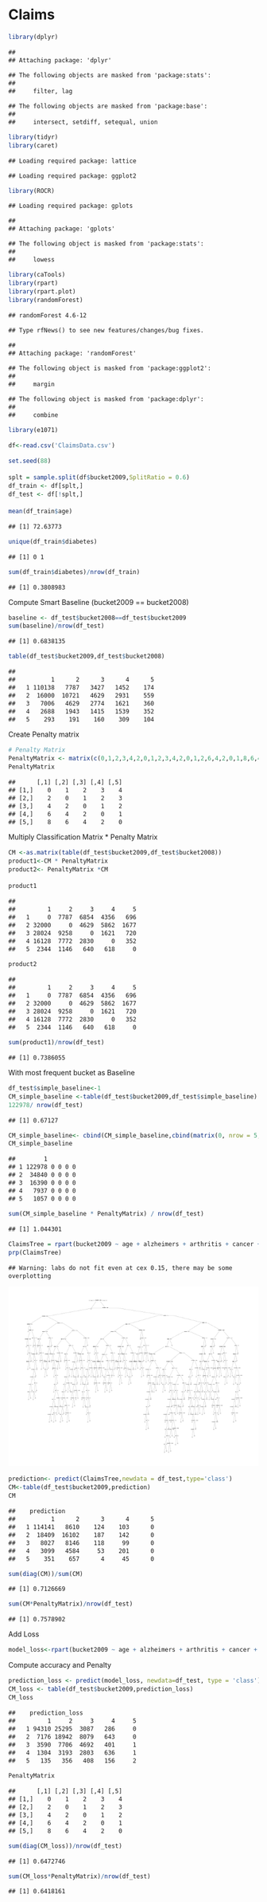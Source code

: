 # Claims





```r
library(dplyr)
```

```
## 
## Attaching package: 'dplyr'
```

```
## The following objects are masked from 'package:stats':
## 
##     filter, lag
```

```
## The following objects are masked from 'package:base':
## 
##     intersect, setdiff, setequal, union
```

```r
library(tidyr)
library(caret)
```

```
## Loading required package: lattice
```

```
## Loading required package: ggplot2
```

```r
library(ROCR)
```

```
## Loading required package: gplots
```

```
## 
## Attaching package: 'gplots'
```

```
## The following object is masked from 'package:stats':
## 
##     lowess
```

```r
library(caTools)
library(rpart)
library(rpart.plot)
library(randomForest)
```

```
## randomForest 4.6-12
```

```
## Type rfNews() to see new features/changes/bug fixes.
```

```
## 
## Attaching package: 'randomForest'
```

```
## The following object is masked from 'package:ggplot2':
## 
##     margin
```

```
## The following object is masked from 'package:dplyr':
## 
##     combine
```

```r
library(e1071)
```


```r
df<-read.csv('ClaimsData.csv')
```


```r
set.seed(88)

splt = sample.split(df$bucket2009,SplitRatio = 0.6)
df_train <- df[splt,]
df_test <- df[!splt,]

mean(df_train$age)
```

```
## [1] 72.63773
```

```r
unique(df_train$diabetes)
```

```
## [1] 0 1
```

```r
sum(df_train$diabetes)/nrow(df_train)
```

```
## [1] 0.3808983
```
Compute Smart Baseline (bucket2009 == bucket2008)

```r
baseline <- df_test$bucket2008==df_test$bucket2009
sum(baseline)/nrow(df_test)
```

```
## [1] 0.6838135
```

```r
table(df_test$bucket2009,df_test$bucket2008)
```

```
##    
##          1      2      3      4      5
##   1 110138   7787   3427   1452    174
##   2  16000  10721   4629   2931    559
##   3   7006   4629   2774   1621    360
##   4   2688   1943   1415   1539    352
##   5    293    191    160    309    104
```
Create Penalty matrix

```r
# Penalty Matrix
PenaltyMatrix <- matrix(c(0,1,2,3,4,2,0,1,2,3,4,2,0,1,2,6,4,2,0,1,8,6,4,2,0), byrow=TRUE, nrow=5)
PenaltyMatrix 
```

```
##      [,1] [,2] [,3] [,4] [,5]
## [1,]    0    1    2    3    4
## [2,]    2    0    1    2    3
## [3,]    4    2    0    1    2
## [4,]    6    4    2    0    1
## [5,]    8    6    4    2    0
```

Multiply Classification Matrix * Penalty Matrix

```r
CM <-as.matrix(table(df_test$bucket2009,df_test$bucket2008))
product1<-CM * PenaltyMatrix
product2<- PenaltyMatrix *CM

product1
```

```
##    
##         1     2     3     4     5
##   1     0  7787  6854  4356   696
##   2 32000     0  4629  5862  1677
##   3 28024  9258     0  1621   720
##   4 16128  7772  2830     0   352
##   5  2344  1146   640   618     0
```

```r
product2
```

```
##    
##         1     2     3     4     5
##   1     0  7787  6854  4356   696
##   2 32000     0  4629  5862  1677
##   3 28024  9258     0  1621   720
##   4 16128  7772  2830     0   352
##   5  2344  1146   640   618     0
```

```r
sum(product1)/nrow(df_test)
```

```
## [1] 0.7386055
```
With most frequent bucket as Baseline

```r
df_test$simple_baseline<-1
CM_simple_baseline <-table(df_test$bucket2009,df_test$simple_baseline)
122978/ nrow(df_test)
```

```
## [1] 0.67127
```

```r
CM_simple_baseline<- cbind(CM_simple_baseline,cbind(matrix(0, nrow = 5, ncol = 4)))
CM_simple_baseline
```

```
##        1        
## 1 122978 0 0 0 0
## 2  34840 0 0 0 0
## 3  16390 0 0 0 0
## 4   7937 0 0 0 0
## 5   1057 0 0 0 0
```

```r
sum(CM_simple_baseline * PenaltyMatrix) / nrow(df_test)
```

```
## [1] 1.044301
```

```r
ClaimsTree = rpart(bucket2009 ~ age + alzheimers + arthritis + cancer + copd + depression + diabetes + heart.failure + ihd + kidney + osteoporosis + stroke + bucket2008 + reimbursement2008, data=df_train, method="class", cp=0.00005)
prp(ClaimsTree)
```

```
## Warning: labs do not fit even at cex 0.15, there may be some overplotting
```

![](Claims_files/figure-html/unnamed-chunk-8-1.png)<!-- -->


```r
prediction<- predict(ClaimsTree,newdata = df_test,type='class')
CM<-table(df_test$bucket2009,prediction)
CM
```

```
##    prediction
##          1      2      3      4      5
##   1 114141   8610    124    103      0
##   2  18409  16102    187    142      0
##   3   8027   8146    118     99      0
##   4   3099   4584     53    201      0
##   5    351    657      4     45      0
```

```r
sum(diag(CM))/sum(CM)
```

```
## [1] 0.7126669
```

```r
sum(CM*PenaltyMatrix)/nrow(df_test)
```

```
## [1] 0.7578902
```


Add Loss

```r
model_loss<-rpart(bucket2009 ~ age + alzheimers + arthritis + cancer + copd + depression + diabetes + heart.failure + ihd + kidney + osteoporosis + stroke + bucket2008 + reimbursement2008, data =df_train, method = 'class', cp=0.00005, parms = list(loss=PenaltyMatrix) )
```
Compute accuracy and Penalty

```r
prediction_loss <- predict(model_loss, newdata=df_test, type = 'class')
CM_loss <- table(df_test$bucket2009,prediction_loss)
CM_loss
```

```
##    prediction_loss
##         1     2     3     4     5
##   1 94310 25295  3087   286     0
##   2  7176 18942  8079   643     0
##   3  3590  7706  4692   401     1
##   4  1304  3193  2803   636     1
##   5   135   356   408   156     2
```

```r
PenaltyMatrix
```

```
##      [,1] [,2] [,3] [,4] [,5]
## [1,]    0    1    2    3    4
## [2,]    2    0    1    2    3
## [3,]    4    2    0    1    2
## [4,]    6    4    2    0    1
## [5,]    8    6    4    2    0
```

```r
sum(diag(CM_loss))/nrow(df_test)
```

```
## [1] 0.6472746
```

```r
sum(CM_loss*PenaltyMatrix)/nrow(df_test)
```

```
## [1] 0.6418161
```

